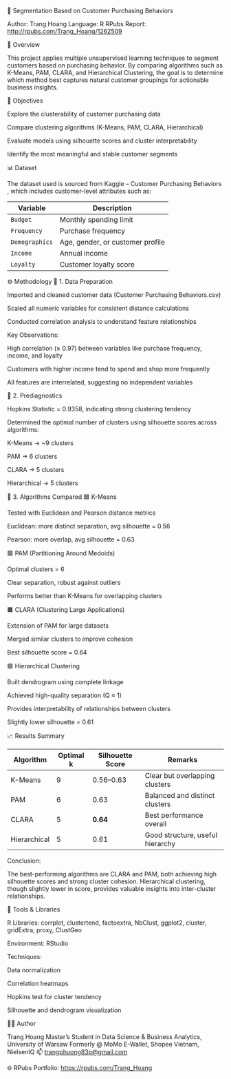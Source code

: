 🧩 Segmentation Based on Customer Purchasing Behaviors

Author: Trang Hoang
Language: R
RPubs Report: http://rpubs.com/Trang_Hoang/1262509

📘 Overview

This project applies multiple unsupervised learning techniques to segment customers based on purchasing behavior.
By comparing algorithms such as K-Means, PAM, CLARA, and Hierarchical Clustering, the goal is to determine which method best captures natural customer groupings for actionable business insights.

🎯 Objectives

Explore the clusterability of customer purchasing data

Compare clustering algorithms (K-Means, PAM, CLARA, Hierarchical)

Evaluate models using silhouette scores and cluster interpretability

Identify the most meaningful and stable customer segments

📊 Dataset

The dataset used is sourced from Kaggle – Customer Purchasing Behaviors
, which includes customer-level attributes such as:

| Variable       | Description                      |
| -------------- | -------------------------------- |
| `Budget`       | Monthly spending limit           |
| `Frequency`    | Purchase frequency               |
| `Demographics` | Age, gender, or customer profile |
| `Income`       | Annual income                    |
| `Loyalty`      | Customer loyalty score           |


⚙️ Methodology
🔹 1. Data Preparation

Imported and cleaned customer data (Customer Purchasing Behaviors.csv)

Scaled all numeric variables for consistent distance calculations

Conducted correlation analysis to understand feature relationships

Key Observations:

High correlation (≥ 0.97) between variables like purchase frequency, income, and loyalty

Customers with higher income tend to spend and shop more frequently

All features are interrelated, suggesting no independent variables

🔹 2. Prediagnostics

Hopkins Statistic = 0.9358, indicating strong clustering tendency

Determined the optimal number of clusters using silhouette scores across algorithms:

K-Means → ~9 clusters

PAM → 6 clusters

CLARA → 5 clusters

Hierarchical → 5 clusters

🔹 3. Algorithms Compared
🟦 K-Means

Tested with Euclidean and Pearson distance metrics

Euclidean: more distinct separation, avg silhouette = 0.56

Pearson: more overlap, avg silhouette = 0.63

🟩 PAM (Partitioning Around Medoids)

Optimal clusters = 6

Clear separation, robust against outliers

Performs better than K-Means for overlapping clusters

🟧 CLARA (Clustering Large Applications)

Extension of PAM for large datasets

Merged similar clusters to improve cohesion

Best silhouette score = 0.64

🟪 Hierarchical Clustering

Built dendrogram using complete linkage

Achieved high-quality separation (Q ≈ 1)

Provides interpretability of relationships between clusters

Slightly lower silhouette = 0.61

📈 Results Summary

| Algorithm    | Optimal k | Silhouette Score | Remarks                          |
| ------------ | --------- | ---------------- | -------------------------------- |
| K-Means      | 9         | 0.56–0.63        | Clear but overlapping clusters   |
| PAM          | 6         | 0.63             | Balanced and distinct clusters   |
| CLARA        | 5         | **0.64**         | Best performance overall         |
| Hierarchical | 5         | 0.61             | Good structure, useful hierarchy |


Conclusion:

The best-performing algorithms are CLARA and PAM, both achieving high silhouette scores and strong cluster cohesion.
Hierarchical clustering, though slightly lower in score, provides valuable insights into inter-cluster relationships.

🧰 Tools & Libraries

R Libraries:
corrplot, clustertend, factoextra, NbClust, ggplot2, cluster, gridExtra, proxy, ClustGeo

Environment: RStudio

Techniques:

Data normalization

Correlation heatmaps

Hopkins test for cluster tendency

Silhouette and dendrogram visualization


👩‍💻 Author

Trang Hoang
Master’s Student in Data Science & Business Analytics, University of Warsaw
Formerly @ MoMo E-Wallet, Shopee Vietnam, NielsenIQ
📫 trangphuong83p@gmail.com

🌐 RPubs Portfolio: https://rpubs.com/Trang_Hoang
